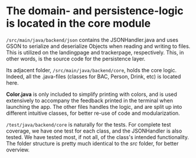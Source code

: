 # The domain- and persistence-logic is located in the core module

`/src/main/java/backend/json` contains the JSONHandler.java and uses GSON to serialize and deserialize Objects when reading and writing to files. This is utilized on the landingpage and trackerpage, respectively. This, in other words, is the source code for the persistence layer.

Its adjacent folder, `/src/main/java/backend/core`, holds the core logic.
Indeed, all the .java-files (classes for BAC, Person, Drink, etc) is located here.

**Color.java** is only included to simplify printing with colors, and is used extensively to accompany the feedback printed in the terminal when launching the app. The other files handles the logic, and are split up into different intuitive classes, for better re-use of code and modularization.

`/test/java/backend/core` is naturally for the tests. For complete test coverage, we have one test for each class, and the JSONHandler is also tested.
We have tested most, if not all, of the class's intended functionality. The folder structure is pretty much identical to the _src_ folder, for better overview.
